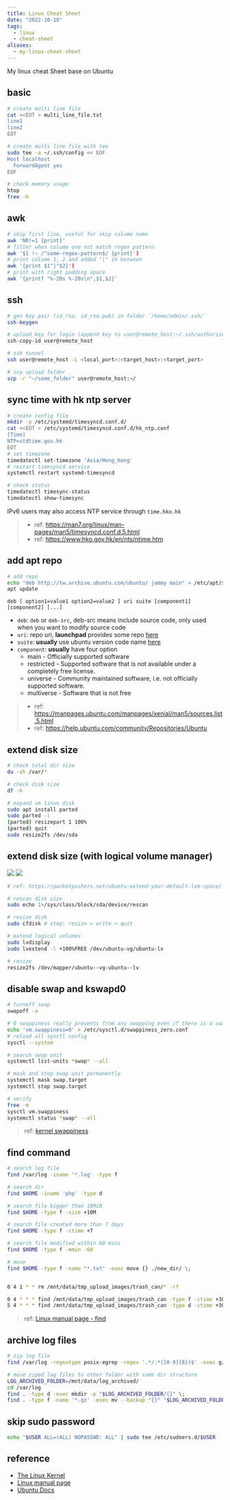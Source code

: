 ```yaml
---
title: Linux Cheat Sheet
date: "2022-10-10"
tags:
  - linux
  - cheat-sheet
aliases:
  - my-linux-cheat-sheet
---
```


My linux cheat Sheet base on Ubuntu

<!--more-->

## basic

```bash
# create multi line file
cat <<EOT > multi_line_file.txt
line1
line2
EOT

# create multi line file with tee
sudo tee -a ~/.ssh/config << EOF
Host localhost
  ForwardAgent yes
EOF

# check memory usage
htop
free -h
```

## awk

```bash
# skip first line, useful for skip colume name
awk 'NR!=1 {print}'
# filter when colume one not match regex pattern
awk '$1 !~ /^some-regex-pattern$/ {print}')
# print colume 1, 2 and added "|" in between
awk '{print $1"|"$2}')
# print with right padding space
awk '{printf "%-20s %-20s\n",$1,$2}'
```

## ssh

```bash
# gen key pair (id_rsa, id_rsa.pub) in folder `/home/admin/.ssh/`
ssh-keygen

# upload key for login (append key to user@remote_host:~/.ssh/authorized_keys)
ssh-copy-id user@remote_host

# ssh tunnel
ssh user@remote_host -L <local_port>:<target_host>:<target_port>

# scp upload folder
scp -r "~/some_folder" user@remote_host:~/
```

## sync time with hk ntp server

```bash
# create config file
mkdir -p /etc/systemd/timesyncd.conf.d/
cat <<EOT > /etc/systemd/timesyncd.conf.d/hk_ntp.conf
[Time]
NTP=stdtime.gov.hk
EOT
# set timezone
timedatectl set-timezone 'Asia/Hong_Kong'
# restart timesyncd service
systemctl restart systemd-timesyncd

# check status
timedatectl timesync-status
timedatectl show-timesync
```

IPv6 users may also access NTP service through `time.hko.hk`

> - ref: https://man7.org/linux/man-pages/man5/timesyncd.conf.d.5.html
> - ref: https://www.hko.gov.hk/en/nts/ntime.htm

## add apt repo

```bash
# add repo
echo "deb http://tw.archive.ubuntu.com/ubuntu/ jammy main" > /etc/apt/sources.list.d/apt_tw_mirror.list
apt update
```

`deb [ option1=value1 option2=value2 ] uri suite [component1] [component2] [...]`

- `deb`: `deb` or `deb-src`, deb-src means include source code, only used when you want to modify source code
- `uri`: repo uri, **launchpad** provides some repo [here](https://launchpad.net/ubuntu/+archivemirrors)
- `suite`: **usually** use ubuntu version code name [here](https://wiki.ubuntu.com/Releases)
- `component`: **usually** have four option
  - main - Officially supported software
  - restricted - Supported software that is not available under a completely free license.
  - universe - Community maintained software, i.e. not officially supported software.
  - multiverse - Software that is not free

> - ref: https://manpages.ubuntu.com/manpages/xenial/man5/sources.list.5.html
> - ref: https://help.ubuntu.com/community/Repositories/Ubuntu

## extend disk size

```bash
# check total dir size
du -sh /var/*

# check disk size
df -h

# expand vm linux disk
sudo apt install parted
sudo parted -l
(parted) resizepart 1 100%
(parted) quit
sudo resize2fs /dev/sda
```

## extend disk size (with logical volume manager)

![](linux_cheat_sheet_img_1.png)
![](linux_cheat_sheet_img_2.jpg)

```bash
# ref: https://packetpushers.net/ubuntu-extend-your-default-lvm-space/

# rescan disk size
sudo echo 1>/sys/class/block/sda/device/rescan

# resize disk
sudo cfdisk # step: resize > write > quit

# extend logical volumes
sudo lvdisplay
sudo lvextend -l +100%FREE /dev/ubuntu-vg/ubuntu-lv

# resize
resize2fs /dev/mapper/ubuntu--vg-ubuntu--lv
```

## disable swap and kswapd0

```bash
# turnoff swap
swapoff -a

# 0 swappiness really prevents from any swapping even if there is a swap storage available
echo 'vm.swappiness=0' > /etc/sysctl.d/swappiness_zero.conf
# reload all sysctl config
sysctl --system

# search swap unit
systemctl list-units *swap* --all

# mask and stop swap unit permanently
systemctl mask swap.target
systemctl stop swap.target

# verify
free -m
sysctl vm.swappiness
systemctl status *swap* --all
```

> ref: [kernel swappiness](https://www.kernel.org/doc/html/latest/admin-guide/cgroup-v1/memory.html?highlight=swappiness#swappiness)

## find command

```bash
# search log file
find /var/log -iname '*.log' -type f

# search dir
find $HOME -iname 'php' -type d

# search file bigger than 10MiB
find $HOME -type f -size +10M

# search file created more than 7 days
find $HOME -type f -ctime +7

# search file modified within 60 mins
find $HOME -type f -mmin -60

# move
find $HOME -type f -name "*.txt" -exec move {} ./new_dir/ \;


0 4 1 * * rm /mnt/data/tmp_upload_images/trash_can/* -rf

0 4 * * * find /mnt/data/tmp_upload_images/trash_can -type f -ctime +30 -exec rm {} -f \;
5 4 * * * find /mnt/data/tmp_upload_images/trash_can -type d -ctime +30 -exec rm {} -d -f \;
```

> ref: [Linux manual page - find](https://man7.org/linux/man-pages/man1/find.1.html)

## archive log files

```bash
# zip log file
find /var/log -regextype posix-egrep -regex '.*/.*([0-9]{8})$' -exec gzip {} \;

# move ziped log files to other folder with same dir structure
LOG_ARCHIVED_FOLDER=/mnt/data/log_archived/
cd /var/log
find . -type d -exec mkdir -p "$LOG_ARCHIVED_FOLDER/{}" \;
find . -type f -name '*.gz' -exec mv --backup "{}" "$LOG_ARCHIVED_FOLDER/{}" \;
```

## skip sudo password

```bash
echo "$USER ALL=(ALL) NOPASSWD: ALL" | sudo tee /etc/sudoers.d/$USER
```

## reference

- [The Linux Kernel](https://www.kernel.org/doc/html/latest/index.html)
- [Linux manual page](https://man7.org/linux/man-pages/)
- [Ubuntu Docs](https://ubuntu.com/server/docs/installation)
